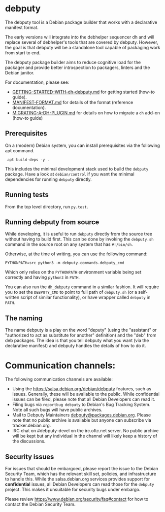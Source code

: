 debputy
=======

The debputy tool is a Debian package builder that works with a declarative
manifest format.

The early versions will integrate into the debhelper sequencer dh and will replace
several of debhelper's tools that are covered by debputy.  However, the goal is that
debputy will be a standalone tool capable of packaging work from start to end.

The debputy package builder aims to reduce cognitive load for the packager
and provide better introspection to packagers, linters and the Debian janitor.

For documentation, please see:
 * [GETTING-STARTED-WITH-dh-debputy.md](GETTING-STARTED-WITH-dh-debputy.md) for getting started (how-to guide).
 * [MANIFEST-FORMAT.md](MANIFEST-FORMAT.md) for details of the format (reference documentation).
 * [MIGRATING-A-DH-PLUGIN.md](MIGRATING-A-DH-PLUGIN.md) for details on how to migrate a `dh` add-on
   (how-to guide)


Prerequisites
-------------

On a (modern) Debian system, you can install prerequisites via the following apt command.

     apt build-deps -y .

This includes the minimal development stack used to build the `debputy` package.  Have
a look at `debian/control` if you want the minimal dependencies for running `debputy`
directly.


Running tests
-------------

From the top level directory, run `py.test`.


Running debputy from source
---------------------------

While developing, it is useful to run `debputy` directly from the source tree without having
to build first.  This can be done by invoking the `debputy.sh` command in the source root on
any system that has `#!/bin/sh`.

Otherwise, at the time of writing, you can use the following command:

    PYTHONPATH=src python3 -m debputy.commands.debputy_cmd

Which only relies on the `PYTHONPATH` environment variable being set correctly and having `python3`
in `PATH`.

You can also run the `dh_debputy` command in a similar fashion. It will require you to set the
`DEBPUTY_CMD` to point to full path of `debputy.sh` (or a self-written script of similar
functionality), or have wrapper called `debputy` in `PATH`.


The naming
----------

The name debputy is a play on the word "deputy" (using the "assistant" or
"authorized to act as substitute for another" definition) and the "deb"
from deb packages.  The idea is that you tell debputy what you want
(via the declarative manifest) and debputy handles the details of how to
do it.


# Communication channels:

The following communication channels are available:

 * Using the https://salsa.debian.org/debian/debputy features, such as issues. Generally, these
   will be available to the public. While confidential issues can be filed, please note that
   all Debian Developers can read it.
 * Filing bugs via `reportbug debputy` to Debian's Bug Tracking System. Note all such bugs will have
   public archives.
 * Mail to Debputy Maintainers <debputy@packages.debian.org>. Please note that no public archive
   is available but anyone can subscribe via tracker.debian.org.
 * IRC chat on #debputy-devel on the irc.oftc.net server. No public archive will be kept but any
   individual  in the channel will likely keep a history of the discussions.


## Security issues

For issues that should be embargoed, please report the issue to the Debian Security Team, which
has the relevant skill set, policies, and infrastructure to handle this. While the
salsa.debian.org services provides support for **confidential** issues, all Debian Developers
can read those for the `debputy` project. This makes it unsuitable for security bugs under embargo.

Please review https://www.debian.org/security/faq#contact for how to contact the Debian Security
Team.
